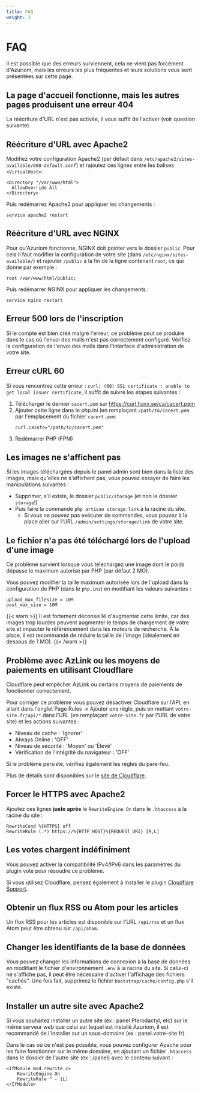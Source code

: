 ```yaml
---
title: FAQ
weight: 3
---
```


# FAQ

Il est possible que des erreurs surviennent, cela ne vient pas forcément d'Azuriom,
mais les erreurs les plus fréquentes et leurs solutions vous sont présentées sur cette page.

## La page d'accueil fonctionne, mais les autres pages produisent une erreur 404

La réécriture d'URL n'est pas activée, il vous suffit de l'activer (voir question suivante).

## Réécriture d'URL avec Apache2
Modifiez votre configuration Apache2 (par défaut dans `/etc/apache2/sites-available/000-default.conf`) et rajoutez ces lignes entre les balises `<VirtualHost>`:
```
<Directory "/var/www/html">
  AllowOverride All
</Directory>
```

Puis redémarrez Apache2 pour appliquer les changements :
```
service apache2 restart
```

## Réécriture d'URL avec NGINX
Pour qu'Azuriom fonctionne, NGINX doit pointer vers le dossier `public`.
Pour cela il faut modifier la configuration de votre site (dans `/etc/nginx/sites-available/`) et rajouter `/public` à la fin de la
ligne contenant `root`, ce qui donne par exemple :
```
root /var/www/html/public;
```

Puis redémarrer NGINX pour appliquer les changements :
```
service nginx restart
```

## Erreur 500 lors de l'inscription

Si le compte est bien créé malgré l'erreur, ce problème peut se produire dans
le cas où l'envoi des mails n'est pas correctement configuré. Vérifiez
la configuration de l'envoi des mails dans l'interface d'administration de votre site.

## Erreur cURL 60

Si vous rencontrez cette erreur :
`curl: (60) SSL certificate : unable to get local issuer certificate`, il suffit
de suivre les étapes suivantes :
1) Télécharger le dernier `cacert.pem` sur https://curl.haxx.se/ca/cacert.pem
1) Ajouter cette ligne dans le php.ini (en remplaçant `/path/to/cacert.pem` par
l'emplacement du fichier `cacert.pem`:
   ```
   curl.cainfo="/path/to/cacert.pem"
   ```
1) Redémarrer PHP (FPM)

## Les images ne s'affichent pas

Si les images téléchargées depuis le panel admin sont bien dans la liste des images,
mais qu'elles ne s'affichent pas, vous pouvez essayer de faire les manipulations suivantes :
* Supprimer, s'il existe, le dossier `public/storage` (et non le dossier `storage`!)
* Puis faire la commande `php artisan storage:link` à la racine du site.
    * Si vous ne pouvez pas exécuter de commandes,
      vous pouvez à la place aller sur l'URL `/admin/settings/storage/link` de votre site.

## Le fichier n'a pas été téléchargé lors de l'upload d'une image

Ce problème survient lorsque vous téléchargez une image dont le poids dépasse le
maximum autorisé par PHP (par défaut 2 MO).

Vous pouvez modifier la taille maximum autorisée lors de l'upload dans la configuration
de PHP (dans le `php.ini`) en modifiant les valeurs suivantes :
```
upload_max_filesize = 10M
post_max_size = 10M
```

{{< warn >}}
Il est fortement déconseillé d'augmenter cette limite, car des images trop lourdes peuvent
augmenter le temps de chargement de votre site et impacter le
référencement dans les moteurs de recherche. À la place, il est recommandé de réduire
la taille de l'image (idéalement en dessous de 1 MO).
{{< /warn >}}

## Problème avec AzLink ou les moyens de paiements en utilisant Cloudflare

Cloudflare peut empêcher AzLink ou certains moyens de paiements de fonctionner
correctement.

Pour corriger ce problème vous pouvez désactiver Cloudflare sur l’API, en allant
dans l'onglet Page Rules -> Ajouter une règle, puis en mettant `votre-site.fr/api/*` dans l’URL
(en remplaçant `votre-site.fr` par l'URL de votre site) et les actions suivantes :
* Niveau de cache : 'Ignorer'
* Always Online : 'OFF'
* Niveau de sécurité : 'Moyen' ou 'Élevé'
* Vérification de l'intégrité du navigateur : 'OFF'

Si le problème persiste, vérifiez également les règles du pare-feu.

Plus de détails sont disponibles sur le [site de Cloudflare](https://support.cloudflare.com/hc/en-us/articles/200504045-Using-Cloudflare-with-your-API).

## Forcer le HTTPS avec Apache2

Ajoutez ces lignes **juste après** le `RewriteEngine On` dans le `.htaccess` à la racine du site :
```
RewriteCond %{HTTPS} off
RewriteRule (.*) https://%{HTTP_HOST}%{REQUEST_URI} [R,L]
```

## Les votes chargent indéfiniment

Vous pouvez activer la compatibilité IPv4/IPv6 dans les paramètres du plugin vote
pour résoudre ce problème.

Si vous utilisez Cloudflare, pensez également à installer le plugin
[Cloudflare Support](https://market.azuriom.com/resources/12).

## Obtenir un flux RSS ou Atom pour les articles

Un flux RSS pour les articles est disponible sur l'URL `/api/rss` et un flux
Atom peut être obtenu sur `/api/atom`.

## Changer les identifiants de la base de données

Vous pouvez changer les informations de connexion à la base de données en modifiant
le fichier d'environnement `.env` à la racine du site. Si celui-ci ne s'affiche pas, il peut être nécessaire
d'activer l'affichage des fichiers "cachés".
Une fois fait, supprimez le fichier `bootstrap/cache/config.php` s'il existe.

## Installer un autre site avec Apache2

Si vous souhaitez installer un autre site (ex : panel Pterodactyl, etc)
sur le même serveur web que celui sur lequel est installé Azuriom, il est recommandé
de l'installer sur un sous-domaine (ex : panel.votre-site.fr).

Dans le cas où ce n'est pas possible, vous pouvez configurer Apache pour les faire
fonctionner sur le même domaine, en ajoutant un fichier `.htaccess` dans le dossier
de l'autre site (ex : /panel) avec le contenu suivant :
```
<IfModule mod_rewrite.c>
    RewriteEngine On
    RewriteRule ^ - [L]
</IfModule>
``` 
